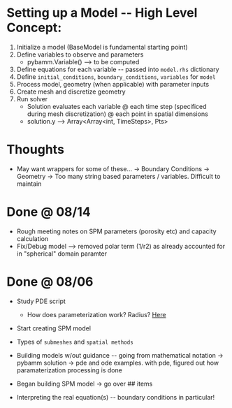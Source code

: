 # Setting up a Model -- High Level Concept:

1. Initialize a model (BaseModel is fundamental starting point) 
2. Define variables to observe and parameters 
    - pybamm.Variable() --> to be computed
3. Define equations for each variable -- passed into `model.rhs` dictionary
4. Define `initial_conditions`, `boundary_conditions`, `variables` for `model`
5. Process model, geometry (when applicable) with parameter inputs
6. Create mesh and discretize geometry
7. Run solver
    - Solution evaluates each variable @ each time step (specificed during mesh discretization) @ each point in spatial dimensions
    - solution.y --> Array<Array<int, TimeSteps>, Pts>


# Thoughts

- May want wrappers for some of these... 
    -> Boundary Conditions
    -> Geometry
    -> Too many string based parameters / variables. Difficult to maintain

# Done @ 08/14
- Rough meeting notes on SPM parameters (porosity etc) and capacity calculation 
- Fix/Debug model --> removed polar term (1/r2) as already accounted for in "spherical" domain paramter

# Done @ 08/06

- Study PDE script
    - How does parameterization work? Radius? [Here](https://docs.pybamm.org/en/latest/source/examples/notebooks/parameterization/parameterization.html)

- Start creating SPM model
- Types of `submeshes` and `spatial methods`

- Building models w/out guidance -- going from mathematical notation -> pybamm solution
    -> pde and ode examples. with pde, figured out how paramaterization processing is done

- Began building SPM model
    -> go over ## items

- Interpreting the real equation(s) -- boundary conditions in particular! 